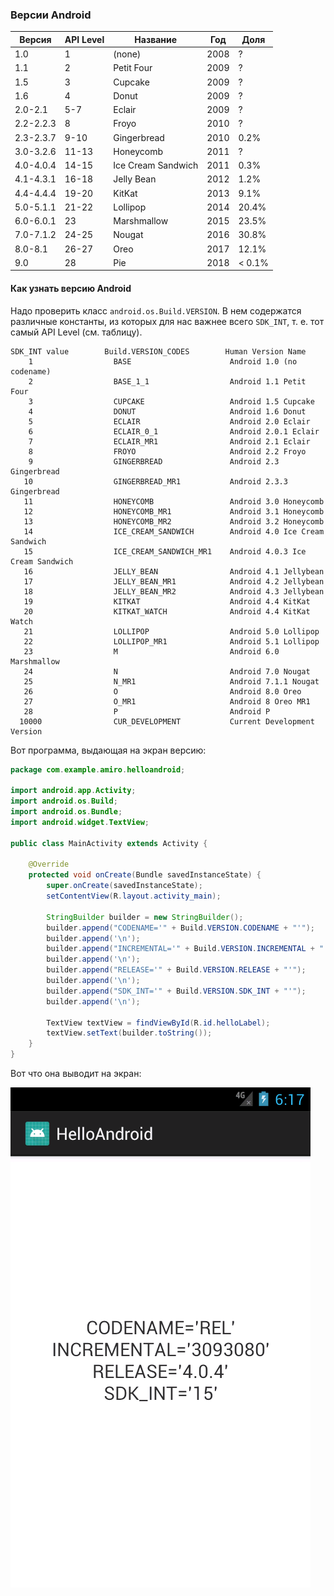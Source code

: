 ### Версии Android

| Версия | API Level | Название | Год | Доля
|--------|-----------|----------|-----|----
| 1.0 | 1 | (none) | 2008 |  ?
| 1.1 | 2 | Petit Four | 2009 | ?  
| 1.5 | 3 | Cupcake | 2009 | ?
| 1.6 | 4 | Donut | 2009 | ?
| 2.0-2.1 | 5-7 | Eclair | 2009 | ?  
| 2.2-2.2.3 | 8 | Froyo | 2010 |  ?
| 2.3-2.3.7 | 9-10 | Gingerbread | 2010 | 0.2%
| 3.0-3.2.6 | 11-13 | Honeycomb | 2011 | ?
| 4.0-4.0.4 | 14-15 | Ice Cream Sandwich | 2011 | 0.3%
| 4.1-4.3.1 | 16-18 | Jelly Bean | 2012 | 1.2%
| 4.4-4.4.4 | 19-20 | KitKat | 2013 | 9.1%
| 5.0-5.1.1 | 21-22 | Lollipop | 2014 | 20.4%
| 6.0-6.0.1 | 23 | Marshmallow | 2015 | 23.5%
| 7.0-7.1.2 | 24-25 | Nougat | 2016 | 30.8%
| 8.0-8.1 | 26-27 | Oreo | 2017 | 12.1%
| 9.0 | 28 | Pie | 2018 | &lt; 0.1%

#### Как узнать версию Android

Надо проверить класс `android.os.Build.VERSION`. В нем содержатся различные константы, из которых для нас важнее всего `SDK_INT`, т. е. тот самый API Level (см. таблицу).


```text
SDK_INT value        Build.VERSION_CODES        Human Version Name       
    1                  BASE                      Android 1.0 (no codename)
    2                  BASE_1_1                  Android 1.1 Petit Four
    3                  CUPCAKE                   Android 1.5 Cupcake
    4                  DONUT                     Android 1.6 Donut
    5                  ECLAIR                    Android 2.0 Eclair
    6                  ECLAIR_0_1                Android 2.0.1 Eclair                  
    7                  ECLAIR_MR1                Android 2.1 Eclair
    8                  FROYO                     Android 2.2 Froyo
    9                  GINGERBREAD               Android 2.3 Gingerbread
   10                  GINGERBREAD_MR1           Android 2.3.3 Gingerbread
   11                  HONEYCOMB                 Android 3.0 Honeycomb
   12                  HONEYCOMB_MR1             Android 3.1 Honeycomb
   13                  HONEYCOMB_MR2             Android 3.2 Honeycomb
   14                  ICE_CREAM_SANDWICH        Android 4.0 Ice Cream Sandwich
   15                  ICE_CREAM_SANDWICH_MR1    Android 4.0.3 Ice Cream Sandwich
   16                  JELLY_BEAN                Android 4.1 Jellybean
   17                  JELLY_BEAN_MR1            Android 4.2 Jellybean
   18                  JELLY_BEAN_MR2            Android 4.3 Jellybean
   19                  KITKAT                    Android 4.4 KitKat
   20                  KITKAT_WATCH              Android 4.4 KitKat Watch
   21                  LOLLIPOP                  Android 5.0 Lollipop
   22                  LOLLIPOP_MR1              Android 5.1 Lollipop
   23                  M                         Android 6.0 Marshmallow
   24                  N                         Android 7.0 Nougat
   25                  N_MR1                     Android 7.1.1 Nougat
   26                  O                         Android 8.0 Oreo
   27                  O_MR1                     Android 8 Oreo MR1
   28                  P                         Android P
  10000                CUR_DEVELOPMENT           Current Development Version
```

Вот программа, выдающая на экран версию:

```java
package com.example.amiro.helloandroid;

import android.app.Activity;
import android.os.Build;
import android.os.Bundle;
import android.widget.TextView;

public class MainActivity extends Activity {

    @Override
    protected void onCreate(Bundle savedInstanceState) {
        super.onCreate(savedInstanceState);
        setContentView(R.layout.activity_main);

        StringBuilder builder = new StringBuilder();
        builder.append("CODENAME='" + Build.VERSION.CODENAME + "'");
        builder.append('\n');
        builder.append("INCREMENTAL='" + Build.VERSION.INCREMENTAL + "'");
        builder.append('\n');
        builder.append("RELEASE='" + Build.VERSION.RELEASE + "'");
        builder.append('\n');
        builder.append("SDK_INT='" + Build.VERSION.SDK_INT + "'");
        builder.append('\n');

        TextView textView = findViewById(R.id.helloLabel);
        textView.setText(builder.toString());
    }
}
```

Вот что она выводит на экран:

![version.png](img/version.png)